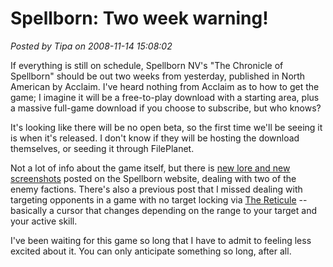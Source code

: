# Spellborn: Two week warning!

*Posted by Tipa on 2008-11-14 15:08:02*

If everything is still on schedule, Spellborn NV's "The Chronicle of Spellborn" should be out two weeks from yesterday, published in North American by Acclaim. I've heard nothing from Acclaim as to how to get the game; I imagine it will be a free-to-play download with a starting area, plus a massive full-game download if you choose to subscribe, but who knows?

It's looking like there will be no open beta, so the first time we'll be seeing it is when it's released. I don't know if they will be hosting the download themselves, or seeding it through FilePlanet.

Not a lot of info about the game itself, but there is [new lore and new screenshots](http://tcos.com/sbforum/viewtopic.php?t=15128&start=0&postdays=0&postorder=asc&highlight=) posted on the Spellborn website, dealing with two of the enemy factions. There's also a previous post that I missed dealing with targeting opponents in a game with no target locking via [The Reticule](http://www.tcos.com/en/content,105,combat_reticule.html) -- basically a cursor that changes depending on the range to your target and your active skill.

I've been waiting for this game so long that I have to admit to feeling less excited about it. You can only anticipate something so long, after all.

